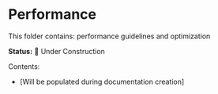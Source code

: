 # Performance

This folder contains: performance guidelines and optimization

**Status:** 🚧 Under Construction

Contents:
- [Will be populated during documentation creation]
